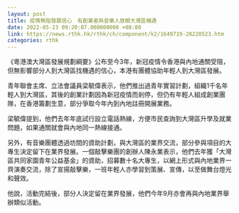 ```yaml
---
layout: post
title: 疫情無阻發展信心　有創業者與音樂人放眼大灣區機遇
date: 2022-05-23 09:20:07.000000000 +08:00
link: https://news.rthk.hk/rthk/ch/component/k2/1649719-20220523.htm
categories: rthk
---
```


《粵港澳大灣區發展規劃綱要》公布至今3年，新冠疫情令香港與內地通關受阻，但無影響部分人到大灣區找機遇的信心，本港有團體協助年輕人到大灣區發展。

青年聯會主席、立法會議員梁毓偉表示，他們推出過青年實習計劃，組織1千名年輕人到大灣區，其後的創業計劃因為新冠疫情而剎停，但仍有年輕人組成創業團隊，在香港籌劃生意，部分爭取今年內到內地註冊開展業務。

梁毓偉提到，他們去年年底試行設立電話熱線，方便市民查詢到大灣區升學及就業問題，如果通關就會與內地同一熱線接通。

另外，有音樂團體透過坊間的資助計劃，與大灣區的業界交流，部分參與項目的大專生決定留下在業界發展。一個敲擊樂團的創辦人陳永業表示，他們去年獲「大灣區共同家園青年公益基金」的資助，招募數十名大專生，以網上形式與內地業界一齊演奏交流，除了宣揚敲擊樂，一班年輕人亦學習到策展、宣傳，以至做舞台燈光和聲效。

他說，活動完結後，部分人決定留在業界發展，他們今年9月亦會再與內地業界舉辦類似活動。
